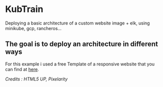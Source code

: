 # KubTrain
Deploying a basic architecture of a custom website image + elk, using minikube, gcp, rancheros...
## The goal is to deploy an architecture in different ways
For this example i used a free Template of a responsive website that you can find at [here](https://onepagelove.com/ethereal).

*Credits :  HTML5 UP, Pixelarity*
